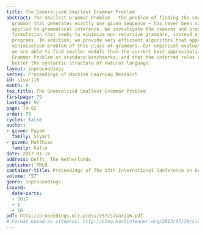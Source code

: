 ```yaml
---
title: The Generalized Smallest Grammar Problem
abstract: The Smallest Grammar Problem – the problem of finding the smallest context-free
  grammar that generates exactly one given sequence – has never been successfully
  applied to grammatical inference. We investigate the reasons and propose an extended
  formulation that seeks to minimize non-recursive grammars, instead of straight-line
  programs. In addition, we provide very efficient algorithms that approximate the
  minimization problem of this class of grammars. Our empirical evaluation shows that
  we are able to find smaller models than the current best approximations to the Smallest
  Grammar Problem on standard benchmarks, and that the inferred rules capture much
  better the syntactic structure of natural language.
layout: inproceedings
series: Proceedings of Machine Learning Research
id: siyari16
month: 0
tex_title: The Generalized Smallest Grammar Problem
firstpage: 79
lastpage: 92
page: 79-92
order: 79
cycles: false
author:
- given: Payam
  family: Siyari
- given: Matthias
  family: Gallé
date: 2017-01-16
address: Delft, The Netherlands
publisher: PMLR
container-title: Proceedings of The 13th International Conference on Grammatical Inference
volume: '57'
genre: inproceedings
issued:
  date-parts:
  - 2017
  - 1
  - 16
pdf: http://proceedings.mlr.press/v57/siyari16.pdf
# Format based on citeproc: http://blog.martinfenner.org/2013/07/30/citeproc-yaml-for-bibliographies/
---
```

